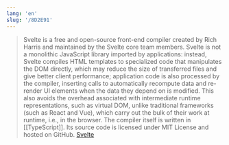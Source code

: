 ```yaml
---
lang: 'en'
slug: '/8D2E91'
---
```


> Svelte is a free and open-source front-end compiler created by Rich Harris and maintained by the Svelte core team members. Svelte is not a monolithic JavaScript library imported by applications: instead, Svelte compiles HTML templates to specialized code that manipulates the DOM directly, which may reduce the size of transferred files and give better client performance; application code is also processed by the compiler, inserting calls to automatically recompute data and re-render UI elements when the data they depend on is modified. This also avoids the overhead associated with intermediate runtime representations, such as virtual DOM, unlike traditional frameworks (such as React and Vue), which carry out the bulk of their work at runtime, i.e., in the browser. The compiler itself is written in [[TypeScript]]. Its source code is licensed under MIT License and hosted on GitHub. [Svelte](https://en.wikipedia.org/wiki/Svelte)
